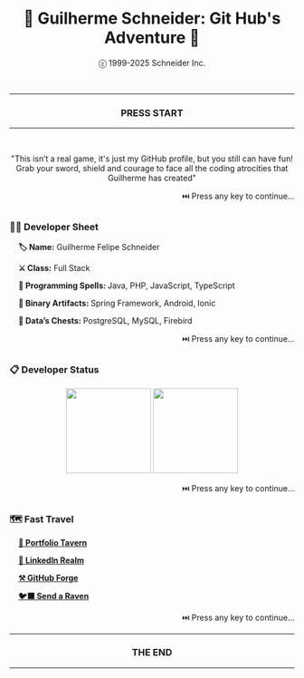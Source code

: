 <h1 align="center"> 👾 Guilherme Schneider: Git Hub's Adventure 👾 </h1>
<p align="center"> ⓒ 1999-2025 Schneider Inc. </p>
<br>

<hr />
<h3 align="center"> PRESS START </h3>
<hr />
<br>

<p align="center">"This isn’t a real game, it's just my GitHub profile, but you still can have fun! Grab your sword, shield and courage to face all the coding atrocities that Guilherme has created"</p>
<p align="right"> ⏭️ Press any key to continue... </p>
<h2></h2>

<h3>🧑‍💻 Developer Sheet </h3>
<p>&nbsp;&nbsp;&nbsp;&nbsp;<b>🏷️ Name:</b> Guilherme Felipe Schneider</p>
<p>&nbsp;&nbsp;&nbsp;&nbsp;<b>⚔️ Class:</b> Full Stack</p>
<p>&nbsp;&nbsp;&nbsp;&nbsp;<b>📜 Programming Spells: </b> Java, PHP, JavaScript, TypeScript</p>
<p>&nbsp;&nbsp;&nbsp;&nbsp;<b>💎 Binary Artifacts: </b> Spring Framework, Android, Ionic </p>
<p>&nbsp;&nbsp;&nbsp;&nbsp;<b>💎 Data’s Chests: </b> PostgreSQL, MySQL, Firebird </p>
<p align="right"> ⏭️ Press any key to continue... </p>
<h2></h2>

<h3>📋 Developer Status </h3>
<p align="center">
  <img src="https://github-readme-stats.vercel.app/api?username=guischneider100&show_icons=true&theme=highcontrast&card_width=430" height="150em"/>
  <img src="https://github-readme-stats.vercel.app/api/top-langs/?username=guischneider100&layout=compact&theme=highcontrast&card_width=430" height="150em"/>
</p>
<p align="right"> ⏭️ Press any key to continue... </p>
<h2></h2>

<h3>🗺️ Fast Travel </h3>
<p>&nbsp;&nbsp;&nbsp;&nbsp;<a href="https://guilhermeschneider.netlify.app" target="_blank" rel="noopener noreferrer"><b>🍺 Portfolio Tavern</a></b></p>
<p>&nbsp;&nbsp;&nbsp;&nbsp;<a href="https://www.linkedin.com/in/guilherme-felipe-schneider" target="_blank" rel="noopener noreferrer"><b>🏰 LinkedIn Realm</a></b></p>
<p>&nbsp;&nbsp;&nbsp;&nbsp;<a href="https://github.com/guischneider100" target="_blank" rel="noopener noreferrer"><b>⚒️ GitHub Forge</a></b></p>
<p>&nbsp;&nbsp;&nbsp;&nbsp;<a href="mailto:guilhermeschneider23@gmail.com" target="_blank" rel="noopener noreferrer"><b>🐦‍⬛ Send a Raven</a></b></p>
<p align="right"> ⏭️ Press any key to continue... </p>

<hr />
<h3 align="center"> THE END </h3>
<hr />

